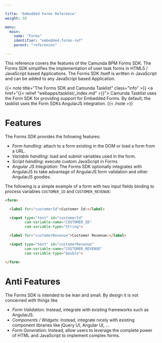 ```yaml
---

title: 'Embedded Forms Reference'
weight: 50

menu:
  main:
    name: "Forms"
    identifier: "embedded-forms-ref"
    parent: "references"

---
```


This reference covers the features of the Camunda BPM Forms SDK. The Forms SDK simplifies the
implementation of user task forms in HTML5 / JavaScript based Applications. The Forms SDK itself is
written in JavaScript and can be added to any  JavaScript based Application.

{{< note title="The Forms SDK and Camunda Tasklist" class="info" >}}
<a href="{{< relref "webapps/tasklist/_index.md" >}}">
Camunda Tasklist</a> uses the Form SDK for providing support for Embedded Forms. By default, the
tasklist uses the Form SDKs AngularJS integration.
{{< /note >}}


# Features

The Forms SDK provides the following features:

* *Form handling*: attach to a form existing in the DOM or load a form from a URL.
* *Variable handling*: load and submit variables used in the form.
* *Script handling*: execute custom JavaScript in Forms
* *Angular JS Integration*: The Forms SDK optionally integrates with AngularJS to take advantage
  of AngularJS form validation and other AngularJS goodies.

The following is a simple example of a form with two input fields binding to process variables
`CUSTOMER_ID` and `CUSTOMER_REVENUE`:

```html
<form>

  <label for="customerId">Customer Id:</label>

  <input type="text" id="customerId"
         cam-variable-name="CUSTOMER_ID"
         cam-variable-type="String">

  <label for="customerRevenue">Customer Revenue:</label>

  <input type="text" id="customerRevenue"
         cam-variable-name="CUSTOMER_REVENUE"
         cam-variable-type="Double">

</form>
```


# Anti Features

The Forms SDK is intended to be lean and small. By design it is not concerned with things like

* *Form Validation*: Instead, integrate with existing frameworks such as AngularJS.
* *Components / Widgets*: Instead, integrate nicely with existing component libraries like jQuery UI, Angular
  UI, ...
* *Form Generation*: Instead, allow users to leverage the complete power of HTML and JavaScript to
  implement complex forms.

